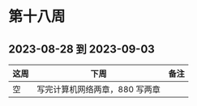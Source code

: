# 第十八周

## 2023-08-28 到 2023-09-03

| 这周 | 下周                           | 备注 |
| ---- | ------------------------------ | ---- |
| 空   | 写完计算机网络两章，880 写两章 |      |
